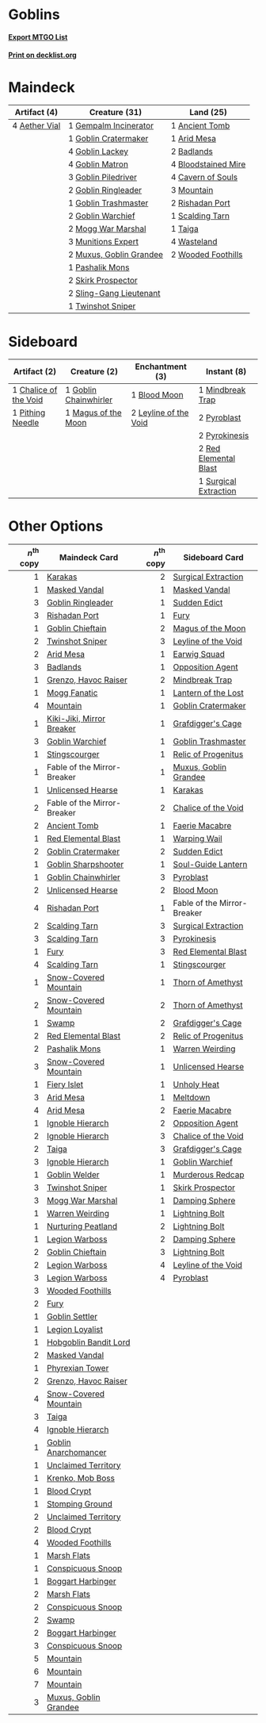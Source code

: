 # Goblins

#### [Export MTGO List](../collection/Goblins/Goblins.txt)
#### [Print on decklist.org](http://decklist.org/?deckmain=4%09Aether%20Vial%0A1%09Ancient%20Tomb%0A1%09Arid%20Mesa%0A2%09Badlands%0A4%09Bloodstained%20Mire%0A4%09Cavern%20of%20Souls%0A1%09Gempalm%20Incinerator%0A1%09Goblin%20Cratermaker%0A4%09Goblin%20Lackey%0A4%09Goblin%20Matron%0A3%09Goblin%20Piledriver%0A2%09Goblin%20Ringleader%0A1%09Goblin%20Trashmaster%0A2%09Goblin%20Warchief%0A2%09Mogg%20War%20Marshal%0A3%09Mountain%0A3%09Munitions%20Expert%0A2%09Muxus,%20Goblin%20Grandee%0A1%09Pashalik%20Mons%0A2%09Rishadan%20Port%0A1%09Scalding%20Tarn%0A2%09Skirk%20Prospector%0A2%09Sling-Gang%20Lieutenant%0A1%09Taiga%0A1%09Twinshot%20Sniper%0A4%09Wasteland%0A2%09Wooded%20Foothills&deckside=1%09Blood%20Moon%0A1%09Chalice%20of%20the%20Void%0A1%09Goblin%20Chainwhirler%0A2%09Leyline%20of%20the%20Void%0A1%09Magus%20of%20the%20Moon%0A1%09Mindbreak%20Trap%0A1%09Pithing%20Needle%0A2%09Pyroblast%0A2%09Pyrokinesis%0A2%09Red%20Elemental%20Blast%0A1%09Surgical%20Extraction)
# Maindeck

|                                     Artifact (4)                                      |                                          Creature (31)                                           |                                          Land (25)                                           |
|---------------------------------------------------------------------------------------|--------------------------------------------------------------------------------------------------|----------------------------------------------------------------------------------------------|
|4 [Aether Vial](http://gatherer.wizards.com/Pages/Card/Details.aspx?multiverseid=48146)|1 [Gempalm Incinerator](http://gatherer.wizards.com/Pages/Card/Details.aspx?multiverseid=157929)  |1 [Ancient Tomb](http://gatherer.wizards.com/Pages/Card/Details.aspx?multiverseid=409567)     |
|                                                                                       |1 [Goblin Cratermaker](http://gatherer.wizards.com/Pages/Card/Details.aspx?multiverseid=452853)   |1 [Arid Mesa](http://gatherer.wizards.com/Pages/Card/Details.aspx?multiverseid=405092)        |
|                                                                                       |4 [Goblin Lackey](http://gatherer.wizards.com/Pages/Card/Details.aspx?multiverseid=9851)          |2 [Badlands](http://gatherer.wizards.com/Pages/Card/Details.aspx?multiverseid=878)            |
|                                                                                       |4 [Goblin Matron](http://gatherer.wizards.com/Pages/Card/Details.aspx?multiverseid=15810)         |4 [Bloodstained Mire](http://gatherer.wizards.com/Pages/Card/Details.aspx?multiverseid=405094)|
|                                                                                       |3 [Goblin Piledriver](http://gatherer.wizards.com/Pages/Card/Details.aspx?multiverseid=40193)     |4 [Cavern of Souls](http://gatherer.wizards.com/Pages/Card/Details.aspx?multiverseid=278058)  |
|                                                                                       |2 [Goblin Ringleader](http://gatherer.wizards.com/Pages/Card/Details.aspx?multiverseid=27664)     |3 [Mountain](http://gatherer.wizards.com/Pages/Card/Details.aspx?multiverseid=439859)         |
|                                                                                       |1 [Goblin Trashmaster](http://gatherer.wizards.com/Pages/Card/Details.aspx?multiverseid=447280)   |2 [Rishadan Port](http://gatherer.wizards.com/Pages/Card/Details.aspx?multiverseid=442235)    |
|                                                                                       |2 [Goblin Warchief](http://gatherer.wizards.com/Pages/Card/Details.aspx?multiverseid=157934)      |1 [Scalding Tarn](http://gatherer.wizards.com/Pages/Card/Details.aspx?multiverseid=405107)    |
|                                                                                       |2 [Mogg War Marshal](http://gatherer.wizards.com/Pages/Card/Details.aspx?multiverseid=157924)     |1 [Taiga](http://gatherer.wizards.com/Pages/Card/Details.aspx?multiverseid=883)               |
|                                                                                       |3 [Munitions Expert](http://gatherer.wizards.com/Pages/Card/Details.aspx?multiverseid=464158)     |4 [Wasteland](http://gatherer.wizards.com/Pages/Card/Details.aspx?multiverseid=413790)        |
|                                                                                       |2 [Muxus, Goblin Grandee](http://gatherer.wizards.com/Pages/Card/Details.aspx?multiverseid=489191)|2 [Wooded Foothills](http://gatherer.wizards.com/Pages/Card/Details.aspx?multiverseid=405116) |
|                                                                                       |1 [Pashalik Mons](http://gatherer.wizards.com/Pages/Card/Details.aspx?multiverseid=464087)        |                                                                                              |
|                                                                                       |2 [Skirk Prospector](http://gatherer.wizards.com/Pages/Card/Details.aspx?multiverseid=159051)     |                                                                                              |
|                                                                                       |2 [Sling-Gang Lieutenant](http://gatherer.wizards.com/Pages/Card/Details.aspx?multiverseid=464057)|                                                                                              |
|                                                                                       |1 [Twinshot Sniper](http://gatherer.wizards.com/Pages/Card/Details.aspx?multiverseid=548473)      |                                                                                              |


# Sideboard

|                                          Artifact (2)                                          |                                          Creature (2)                                          |                                        Enchantment (3)                                         |                                          Instant (8)                                           |
|------------------------------------------------------------------------------------------------|------------------------------------------------------------------------------------------------|------------------------------------------------------------------------------------------------|------------------------------------------------------------------------------------------------|
|1 [Chalice of the Void](http://gatherer.wizards.com/Pages/Card/Details.aspx?multiverseid=442211)|1 [Goblin Chainwhirler](http://gatherer.wizards.com/Pages/Card/Details.aspx?multiverseid=443017)|1 [Blood Moon](http://gatherer.wizards.com/Pages/Card/Details.aspx?multiverseid=45386)          |1 [Mindbreak Trap](http://gatherer.wizards.com/Pages/Card/Details.aspx?multiverseid=197532)     |
|1 [Pithing Needle](http://gatherer.wizards.com/Pages/Card/Details.aspx?multiverseid=129526)     |1 [Magus of the Moon](http://gatherer.wizards.com/Pages/Card/Details.aspx?multiverseid=136152)  |2 [Leyline of the Void](http://gatherer.wizards.com/Pages/Card/Details.aspx?multiverseid=107682)|2 [Pyroblast](http://gatherer.wizards.com/Pages/Card/Details.aspx?multiverseid=4083)            |
|                                                                                                |                                                                                                |                                                                                                |2 [Pyrokinesis](http://gatherer.wizards.com/Pages/Card/Details.aspx?multiverseid=3180)          |
|                                                                                                |                                                                                                |                                                                                                |2 [Red Elemental Blast](http://gatherer.wizards.com/Pages/Card/Details.aspx?multiverseid=814)   |
|                                                                                                |                                                                                                |                                                                                                |1 [Surgical Extraction](http://gatherer.wizards.com/Pages/Card/Details.aspx?multiverseid=397706)|


# Other Options

|*n*<sup>th</sup> copy|                                           Maindeck Card                                           |*n*<sup>th</sup> copy|                                         Sideboard Card                                         |
|--------------------:|---------------------------------------------------------------------------------------------------|--------------------:|------------------------------------------------------------------------------------------------|
|                    1|[Karakas](http://gatherer.wizards.com/Pages/Card/Details.aspx?multiverseid=413782)                 |                    2|[Surgical Extraction](http://gatherer.wizards.com/Pages/Card/Details.aspx?multiverseid=397706)  |
|                    1|[Masked Vandal](http://gatherer.wizards.com/Pages/Card/Details.aspx?multiverseid=503800)           |                    1|[Masked Vandal](http://gatherer.wizards.com/Pages/Card/Details.aspx?multiverseid=503800)        |
|                    3|[Goblin Ringleader](http://gatherer.wizards.com/Pages/Card/Details.aspx?multiverseid=27664)        |                    1|[Sudden Edict](http://gatherer.wizards.com/Pages/Card/Details.aspx?multiverseid=522176)         |
|                    3|[Rishadan Port](http://gatherer.wizards.com/Pages/Card/Details.aspx?multiverseid=442235)           |                    1|[Fury](http://gatherer.wizards.com/Pages/Card/Details.aspx?multiverseid=522202)                 |
|                    1|[Goblin Chieftain](http://gatherer.wizards.com/Pages/Card/Details.aspx?multiverseid=438481)        |                    2|[Magus of the Moon](http://gatherer.wizards.com/Pages/Card/Details.aspx?multiverseid=136152)    |
|                    2|[Twinshot Sniper](http://gatherer.wizards.com/Pages/Card/Details.aspx?multiverseid=548473)         |                    3|[Leyline of the Void](http://gatherer.wizards.com/Pages/Card/Details.aspx?multiverseid=107682)  |
|                    2|[Arid Mesa](http://gatherer.wizards.com/Pages/Card/Details.aspx?multiverseid=405092)               |                    1|[Earwig Squad](http://gatherer.wizards.com/Pages/Card/Details.aspx?multiverseid=370530)         |
|                    3|[Badlands](http://gatherer.wizards.com/Pages/Card/Details.aspx?multiverseid=878)                   |                    1|[Opposition Agent](http://gatherer.wizards.com/Pages/Card/Details.aspx?multiverseid=497661)     |
|                    1|[Grenzo, Havoc Raiser](http://gatherer.wizards.com/Pages/Card/Details.aspx?multiverseid=416811)    |                    2|[Mindbreak Trap](http://gatherer.wizards.com/Pages/Card/Details.aspx?multiverseid=197532)       |
|                    1|[Mogg Fanatic](http://gatherer.wizards.com/Pages/Card/Details.aspx?multiverseid=134748)            |                    1|[Lantern of the Lost](http://gatherer.wizards.com/Pages/Card/Details.aspx?multiverseid=541135)  |
|                    4|[Mountain](http://gatherer.wizards.com/Pages/Card/Details.aspx?multiverseid=439859)                |                    1|[Goblin Cratermaker](http://gatherer.wizards.com/Pages/Card/Details.aspx?multiverseid=452853)   |
|                    1|[Kiki-Jiki, Mirror Breaker](http://gatherer.wizards.com/Pages/Card/Details.aspx?multiverseid=50321)|                    1|[Grafdigger's Cage](http://gatherer.wizards.com/Pages/Card/Details.aspx?multiverseid=278452)    |
|                    3|[Goblin Warchief](http://gatherer.wizards.com/Pages/Card/Details.aspx?multiverseid=157934)         |                    1|[Goblin Trashmaster](http://gatherer.wizards.com/Pages/Card/Details.aspx?multiverseid=447280)   |
|                    1|[Stingscourger](http://gatherer.wizards.com/Pages/Card/Details.aspx?multiverseid=413691)           |                    1|[Relic of Progenitus](http://gatherer.wizards.com/Pages/Card/Details.aspx?multiverseid=174824)  |
|                    1|Fable of the Mirror-Breaker                                                                        |                    1|[Muxus, Goblin Grandee](http://gatherer.wizards.com/Pages/Card/Details.aspx?multiverseid=489191)|
|                    1|[Unlicensed Hearse](http://gatherer.wizards.com/Pages/Card/Details.aspx?multiverseid=555447)       |                    1|[Karakas](http://gatherer.wizards.com/Pages/Card/Details.aspx?multiverseid=413782)              |
|                    2|Fable of the Mirror-Breaker                                                                        |                    2|[Chalice of the Void](http://gatherer.wizards.com/Pages/Card/Details.aspx?multiverseid=442211)  |
|                    2|[Ancient Tomb](http://gatherer.wizards.com/Pages/Card/Details.aspx?multiverseid=409567)            |                    1|[Faerie Macabre](http://gatherer.wizards.com/Pages/Card/Details.aspx?multiverseid=201822)       |
|                    1|[Red Elemental Blast](http://gatherer.wizards.com/Pages/Card/Details.aspx?multiverseid=814)        |                    1|[Warping Wail](http://gatherer.wizards.com/Pages/Card/Details.aspx?multiverseid=407522)         |
|                    2|[Goblin Cratermaker](http://gatherer.wizards.com/Pages/Card/Details.aspx?multiverseid=452853)      |                    2|[Sudden Edict](http://gatherer.wizards.com/Pages/Card/Details.aspx?multiverseid=522176)         |
|                    1|[Goblin Sharpshooter](http://gatherer.wizards.com/Pages/Card/Details.aspx?multiverseid=376350)     |                    1|[Soul-Guide Lantern](http://gatherer.wizards.com/Pages/Card/Details.aspx?multiverseid=476488)   |
|                    1|[Goblin Chainwhirler](http://gatherer.wizards.com/Pages/Card/Details.aspx?multiverseid=443017)     |                    3|[Pyroblast](http://gatherer.wizards.com/Pages/Card/Details.aspx?multiverseid=4083)              |
|                    2|[Unlicensed Hearse](http://gatherer.wizards.com/Pages/Card/Details.aspx?multiverseid=555447)       |                    2|[Blood Moon](http://gatherer.wizards.com/Pages/Card/Details.aspx?multiverseid=45386)            |
|                    4|[Rishadan Port](http://gatherer.wizards.com/Pages/Card/Details.aspx?multiverseid=442235)           |                    1|Fable of the Mirror-Breaker                                                                     |
|                    2|[Scalding Tarn](http://gatherer.wizards.com/Pages/Card/Details.aspx?multiverseid=405107)           |                    3|[Surgical Extraction](http://gatherer.wizards.com/Pages/Card/Details.aspx?multiverseid=397706)  |
|                    3|[Scalding Tarn](http://gatherer.wizards.com/Pages/Card/Details.aspx?multiverseid=405107)           |                    3|[Pyrokinesis](http://gatherer.wizards.com/Pages/Card/Details.aspx?multiverseid=3180)            |
|                    1|[Fury](http://gatherer.wizards.com/Pages/Card/Details.aspx?multiverseid=522202)                    |                    3|[Red Elemental Blast](http://gatherer.wizards.com/Pages/Card/Details.aspx?multiverseid=814)     |
|                    4|[Scalding Tarn](http://gatherer.wizards.com/Pages/Card/Details.aspx?multiverseid=405107)           |                    1|[Stingscourger](http://gatherer.wizards.com/Pages/Card/Details.aspx?multiverseid=413691)        |
|                    1|[Snow-Covered Mountain](http://gatherer.wizards.com/Pages/Card/Details.aspx?multiverseid=121233)   |                    1|[Thorn of Amethyst](http://gatherer.wizards.com/Pages/Card/Details.aspx?multiverseid=140166)    |
|                    2|[Snow-Covered Mountain](http://gatherer.wizards.com/Pages/Card/Details.aspx?multiverseid=121233)   |                    2|[Thorn of Amethyst](http://gatherer.wizards.com/Pages/Card/Details.aspx?multiverseid=140166)    |
|                    1|[Swamp](http://gatherer.wizards.com/Pages/Card/Details.aspx?multiverseid=439858)                   |                    2|[Grafdigger's Cage](http://gatherer.wizards.com/Pages/Card/Details.aspx?multiverseid=278452)    |
|                    2|[Red Elemental Blast](http://gatherer.wizards.com/Pages/Card/Details.aspx?multiverseid=814)        |                    2|[Relic of Progenitus](http://gatherer.wizards.com/Pages/Card/Details.aspx?multiverseid=174824)  |
|                    2|[Pashalik Mons](http://gatherer.wizards.com/Pages/Card/Details.aspx?multiverseid=464087)           |                    1|[Warren Weirding](http://gatherer.wizards.com/Pages/Card/Details.aspx?multiverseid=370488)      |
|                    3|[Snow-Covered Mountain](http://gatherer.wizards.com/Pages/Card/Details.aspx?multiverseid=121233)   |                    1|[Unlicensed Hearse](http://gatherer.wizards.com/Pages/Card/Details.aspx?multiverseid=555447)    |
|                    1|[Fiery Islet](http://gatherer.wizards.com/Pages/Card/Details.aspx?multiverseid=464187)             |                    1|[Unholy Heat](http://gatherer.wizards.com/Pages/Card/Details.aspx?multiverseid=522221)          |
|                    3|[Arid Mesa](http://gatherer.wizards.com/Pages/Card/Details.aspx?multiverseid=405092)               |                    1|[Meltdown](http://gatherer.wizards.com/Pages/Card/Details.aspx?multiverseid=10466)              |
|                    4|[Arid Mesa](http://gatherer.wizards.com/Pages/Card/Details.aspx?multiverseid=405092)               |                    2|[Faerie Macabre](http://gatherer.wizards.com/Pages/Card/Details.aspx?multiverseid=201822)       |
|                    1|[Ignoble Hierarch](http://gatherer.wizards.com/Pages/Card/Details.aspx?multiverseid=522242)        |                    2|[Opposition Agent](http://gatherer.wizards.com/Pages/Card/Details.aspx?multiverseid=497661)     |
|                    2|[Ignoble Hierarch](http://gatherer.wizards.com/Pages/Card/Details.aspx?multiverseid=522242)        |                    3|[Chalice of the Void](http://gatherer.wizards.com/Pages/Card/Details.aspx?multiverseid=442211)  |
|                    2|[Taiga](http://gatherer.wizards.com/Pages/Card/Details.aspx?multiverseid=883)                      |                    3|[Grafdigger's Cage](http://gatherer.wizards.com/Pages/Card/Details.aspx?multiverseid=278452)    |
|                    3|[Ignoble Hierarch](http://gatherer.wizards.com/Pages/Card/Details.aspx?multiverseid=522242)        |                    1|[Goblin Warchief](http://gatherer.wizards.com/Pages/Card/Details.aspx?multiverseid=157934)      |
|                    1|[Goblin Welder](http://gatherer.wizards.com/Pages/Card/Details.aspx?multiverseid=389537)           |                    1|[Murderous Redcap](http://gatherer.wizards.com/Pages/Card/Details.aspx?multiverseid=370518)     |
|                    3|[Twinshot Sniper](http://gatherer.wizards.com/Pages/Card/Details.aspx?multiverseid=548473)         |                    1|[Skirk Prospector](http://gatherer.wizards.com/Pages/Card/Details.aspx?multiverseid=159051)     |
|                    3|[Mogg War Marshal](http://gatherer.wizards.com/Pages/Card/Details.aspx?multiverseid=157924)        |                    1|[Damping Sphere](http://gatherer.wizards.com/Pages/Card/Details.aspx?multiverseid=443101)       |
|                    1|[Warren Weirding](http://gatherer.wizards.com/Pages/Card/Details.aspx?multiverseid=370488)         |                    1|[Lightning Bolt](http://gatherer.wizards.com/Pages/Card/Details.aspx?multiverseid=806)          |
|                    1|[Nurturing Peatland](http://gatherer.wizards.com/Pages/Card/Details.aspx?multiverseid=464192)      |                    2|[Lightning Bolt](http://gatherer.wizards.com/Pages/Card/Details.aspx?multiverseid=806)          |
|                    1|[Legion Warboss](http://gatherer.wizards.com/Pages/Card/Details.aspx?multiverseid=452859)          |                    2|[Damping Sphere](http://gatherer.wizards.com/Pages/Card/Details.aspx?multiverseid=443101)       |
|                    2|[Goblin Chieftain](http://gatherer.wizards.com/Pages/Card/Details.aspx?multiverseid=438481)        |                    3|[Lightning Bolt](http://gatherer.wizards.com/Pages/Card/Details.aspx?multiverseid=806)          |
|                    2|[Legion Warboss](http://gatherer.wizards.com/Pages/Card/Details.aspx?multiverseid=452859)          |                    4|[Leyline of the Void](http://gatherer.wizards.com/Pages/Card/Details.aspx?multiverseid=107682)  |
|                    3|[Legion Warboss](http://gatherer.wizards.com/Pages/Card/Details.aspx?multiverseid=452859)          |                    4|[Pyroblast](http://gatherer.wizards.com/Pages/Card/Details.aspx?multiverseid=4083)              |
|                    3|[Wooded Foothills](http://gatherer.wizards.com/Pages/Card/Details.aspx?multiverseid=405116)        |                     |                                                                                                |
|                    2|[Fury](http://gatherer.wizards.com/Pages/Card/Details.aspx?multiverseid=522202)                    |                     |                                                                                                |
|                    1|[Goblin Settler](http://gatherer.wizards.com/Pages/Card/Details.aspx?multiverseid=20216)           |                     |                                                                                                |
|                    1|[Legion Loyalist](http://gatherer.wizards.com/Pages/Card/Details.aspx?multiverseid=455759)         |                     |                                                                                                |
|                    1|[Hobgoblin Bandit Lord](http://gatherer.wizards.com/Pages/Card/Details.aspx?multiverseid=527434)   |                     |                                                                                                |
|                    2|[Masked Vandal](http://gatherer.wizards.com/Pages/Card/Details.aspx?multiverseid=503800)           |                     |                                                                                                |
|                    1|[Phyrexian Tower](http://gatherer.wizards.com/Pages/Card/Details.aspx?multiverseid=456844)         |                     |                                                                                                |
|                    2|[Grenzo, Havoc Raiser](http://gatherer.wizards.com/Pages/Card/Details.aspx?multiverseid=416811)    |                     |                                                                                                |
|                    4|[Snow-Covered Mountain](http://gatherer.wizards.com/Pages/Card/Details.aspx?multiverseid=121233)   |                     |                                                                                                |
|                    3|[Taiga](http://gatherer.wizards.com/Pages/Card/Details.aspx?multiverseid=883)                      |                     |                                                                                                |
|                    4|[Ignoble Hierarch](http://gatherer.wizards.com/Pages/Card/Details.aspx?multiverseid=522242)        |                     |                                                                                                |
|                    1|[Goblin Anarchomancer](http://gatherer.wizards.com/Pages/Card/Details.aspx?multiverseid=522276)    |                     |                                                                                                |
|                    1|[Unclaimed Territory](http://gatherer.wizards.com/Pages/Card/Details.aspx?multiverseid=435419)     |                     |                                                                                                |
|                    1|[Krenko, Mob Boss](http://gatherer.wizards.com/Pages/Card/Details.aspx?multiverseid=386339)        |                     |                                                                                                |
|                    1|[Blood Crypt](http://gatherer.wizards.com/Pages/Card/Details.aspx?multiverseid=97102)              |                     |                                                                                                |
|                    1|[Stomping Ground](http://gatherer.wizards.com/Pages/Card/Details.aspx?multiverseid=405110)         |                     |                                                                                                |
|                    2|[Unclaimed Territory](http://gatherer.wizards.com/Pages/Card/Details.aspx?multiverseid=435419)     |                     |                                                                                                |
|                    2|[Blood Crypt](http://gatherer.wizards.com/Pages/Card/Details.aspx?multiverseid=97102)              |                     |                                                                                                |
|                    4|[Wooded Foothills](http://gatherer.wizards.com/Pages/Card/Details.aspx?multiverseid=405116)        |                     |                                                                                                |
|                    1|[Marsh Flats](http://gatherer.wizards.com/Pages/Card/Details.aspx?multiverseid=405101)             |                     |                                                                                                |
|                    1|[Conspicuous Snoop](http://gatherer.wizards.com/Pages/Card/Details.aspx?multiverseid=485462)       |                     |                                                                                                |
|                    1|[Boggart Harbinger](http://gatherer.wizards.com/Pages/Card/Details.aspx?multiverseid=139441)       |                     |                                                                                                |
|                    2|[Marsh Flats](http://gatherer.wizards.com/Pages/Card/Details.aspx?multiverseid=405101)             |                     |                                                                                                |
|                    2|[Conspicuous Snoop](http://gatherer.wizards.com/Pages/Card/Details.aspx?multiverseid=485462)       |                     |                                                                                                |
|                    2|[Swamp](http://gatherer.wizards.com/Pages/Card/Details.aspx?multiverseid=439858)                   |                     |                                                                                                |
|                    2|[Boggart Harbinger](http://gatherer.wizards.com/Pages/Card/Details.aspx?multiverseid=139441)       |                     |                                                                                                |
|                    3|[Conspicuous Snoop](http://gatherer.wizards.com/Pages/Card/Details.aspx?multiverseid=485462)       |                     |                                                                                                |
|                    5|[Mountain](http://gatherer.wizards.com/Pages/Card/Details.aspx?multiverseid=439859)                |                     |                                                                                                |
|                    6|[Mountain](http://gatherer.wizards.com/Pages/Card/Details.aspx?multiverseid=439859)                |                     |                                                                                                |
|                    7|[Mountain](http://gatherer.wizards.com/Pages/Card/Details.aspx?multiverseid=439859)                |                     |                                                                                                |
|                    3|[Muxus, Goblin Grandee](http://gatherer.wizards.com/Pages/Card/Details.aspx?multiverseid=489191)   |                     |                                                                                                |

